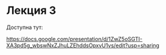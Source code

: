 # Лекция 3

Доступна тут: 

https://docs.google.com/presentation/d/1ZwZ5oSGTI-XA3pd5g_wbswNxZJhuLZEhddsOpxvU1vs/edit?usp=sharing
